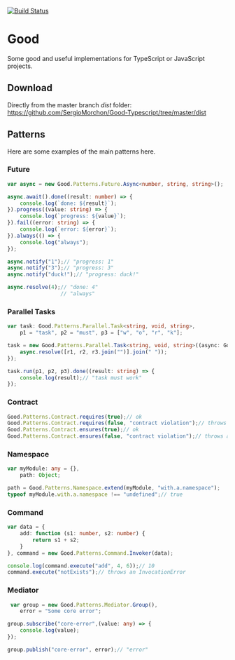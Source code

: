 [![Build Status](https://travis-ci.org/SergioMorchon/Good-Typescript.svg?branch=master)](https://travis-ci.org/SergioMorchon/Good-Typescript)
# Good
Some good and useful implementations for TypeScript or JavaScript projects.
## Download
Directly from the master branch _dist_ folder: https://github.com/SergioMorchon/Good-Typescript/tree/master/dist
## Patterns
Here are some examples of the main patterns here.
### Future
``` typescript
var async = new Good.Patterns.Future.Async<number, string, string>();

async.await().done((result: number) => {
	console.log(`done: ${result}`);
}).progress((value: string) => {
	console.log(`progress: ${value}`);
}).fail((error: string) => {
	console.log(`error: ${error}`);
}).always(() => {
	console.log("always");
});

async.notify("1");// "progress: 1"
async.notify("3");// "progress: 3"
async.notify("duck!");// "progress: duck!"

async.resolve(4);// "done: 4"
                 // "always"
```
### Parallel Tasks
``` typescript
var task: Good.Patterns.Parallel.Task<string, void, string>,
    p1 = "task", p2 = "must", p3 = ["w", "o", "r", "k"];

task = new Good.Patterns.Parallel.Task<string, void, string>((async: Good.Patterns.Future.Async<string, void, string>, r1: string, r2: string, r3: string[]) => {
    async.resolve([r1, r2, r3.join("")].join(" "));
});

task.run(p1, p2, p3).done((result: string) => {
    console.log(result);// "task must work"
});
```
### Contract
``` typescript
Good.Patterns.Contract.requires(true);// ok
Good.Patterns.Contract.requires(false, "contract violation");// throws a PreConditionError
Good.Patterns.Contract.ensures(true);// ok
Good.Patterns.Contract.ensures(false, "contract violation");// throws a PostConditionError
```
### Namespace
``` typescript
var myModule: any = {},
    path: Object;

path = Good.Patterns.Namespace.extend(myModule, "with.a.namespace");
typeof myModule.with.a.namespace !== "undefined";// true
```
### Command
``` typescript
var data = {
	add: function (s1: number, s2: number) {
		return s1 + s2;
	}
}, command = new Good.Patterns.Command.Invoker(data);

console.log(command.execute("add", 4, 6));// 10
command.execute("notExists");// throws an InvocationError
```
### Mediator
``` typescript
 var group = new Good.Patterns.Mediator.Group(),
	error = "Some core error";

group.subscribe("core-error",(value: any) => {
	console.log(value);
});

group.publish("core-error", error);// "error"
```
